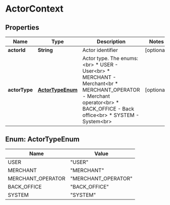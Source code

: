 

# ActorContext


## Properties

| Name | Type | Description | Notes |
|------------ | ------------- | ------------- | -------------|
|**actorId** | **String** | Actor identifier |  [optional] |
|**actorType** | [**ActorTypeEnum**](#ActorTypeEnum) | Actor type. The enums:&lt;br&gt; * USER - User&lt;br&gt; * MERCHANT - Merchant&lt;br * MERCHANT_OPERATOR - Merchant operator&lt;br&gt; * BACK_OFFICE - Back office&lt;br&gt; * SYSTEM - System&lt;br&gt;  |  [optional] |



## Enum: ActorTypeEnum

| Name | Value |
|---- | -----|
| USER | &quot;USER&quot; |
| MERCHANT | &quot;MERCHANT&quot; |
| MERCHANT_OPERATOR | &quot;MERCHANT_OPERATOR&quot; |
| BACK_OFFICE | &quot;BACK_OFFICE&quot; |
| SYSTEM | &quot;SYSTEM&quot; |



